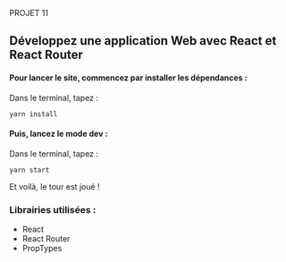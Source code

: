 PROJET 11

## Développez une application Web avec React et React Router

#### Pour lancer le site, commencez par installer les dépendances :

Dans le terminal, tapez :

```
yarn install
```

#### Puis, lancez le mode dev :

Dans le terminal, tapez :

```
yarn start
```

Et voilà, le tour est joué !

### Librairies utilisées :

- React
- React Router
- PropTypes
